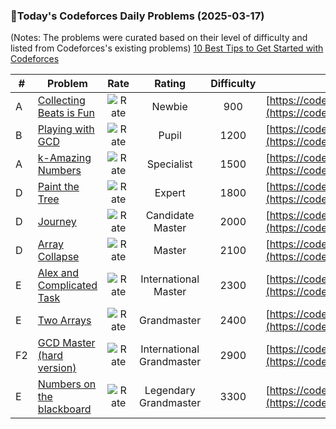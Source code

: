 ### 🌟Today's Codeforces Daily Problems (2025-03-17)
(Notes: The problems were curated based on their level of difficulty and listed from Codeforces's existing problems)
[10 Best Tips to Get Started with Codeforces](https://github.com/ika9810/Codeforces-Daily-Problems/blob/main/10%20Best%20Tips%20to%20Get%20Started%20with%20Codeforces.md)

| # | Problem | Rate| Rating | Difficulty | Contest |
|---| ----- | :--------: | :----------: | :----------: | ---------- |
|A|[Collecting Beats is Fun](https://codeforces.com/contest/373/problem/A)|![Rate](https://img.shields.io/badge/Newbie-900-lightgrey)|Newbie|900|[https://codeforces.com/contest/373](https://codeforces.com/contest/373)|
|B|[Playing with GCD](https://codeforces.com/contest/1736/problem/B)|![Rate](https://img.shields.io/badge/Pupil-1200-brightgreen)|Pupil|1200|[https://codeforces.com/contest/1736](https://codeforces.com/contest/1736)|
|A|[k-Amazing Numbers](https://codeforces.com/contest/1416/problem/A)|![Rate](https://img.shields.io/badge/Specialist-1500-9cf)|Specialist|1500|[https://codeforces.com/contest/1416](https://codeforces.com/contest/1416)|
|D|[Paint the Tree](https://codeforces.com/contest/1244/problem/D)|![Rate](https://img.shields.io/badge/Expert-1800-blue)|Expert|1800|[https://codeforces.com/contest/1244](https://codeforces.com/contest/1244)|
|D|[Journey](https://codeforces.com/contest/43/problem/D)|![Rate](https://img.shields.io/badge/Candidate%20Master-2000-blueviolet)|Candidate Master|2000|[https://codeforces.com/contest/43](https://codeforces.com/contest/43)|
|D|[Array Collapse](https://codeforces.com/contest/1913/problem/D)|![Rate](https://img.shields.io/badge/Master-2100-orange)|Master|2100|[https://codeforces.com/contest/1913](https://codeforces.com/contest/1913)|
|E|[Alex and Complicated Task](https://codeforces.com/contest/467/problem/E)|![Rate](https://img.shields.io/badge/International%20Master-2300-orange)|International Master|2300|[https://codeforces.com/contest/467](https://codeforces.com/contest/467)|
|E|[Two Arrays](https://codeforces.com/contest/1710/problem/E)|![Rate](https://img.shields.io/badge/Grandmaster-2400-red)|Grandmaster|2400|[https://codeforces.com/contest/1710](https://codeforces.com/contest/1710)|
|F2|[GCD Master (hard version)](https://codeforces.com/contest/1806/problem/F2)|![Rate](https://img.shields.io/badge/International%20Grandmaster-2900-red)|International Grandmaster|2900|[https://codeforces.com/contest/1806](https://codeforces.com/contest/1806)|
|E|[Numbers on the blackboard](https://codeforces.com/contest/878/problem/E)|![Rate](https://img.shields.io/badge/Legendary%20Grandmaster-3300-red)|Legendary Grandmaster|3300|[https://codeforces.com/contest/878](https://codeforces.com/contest/878)|
